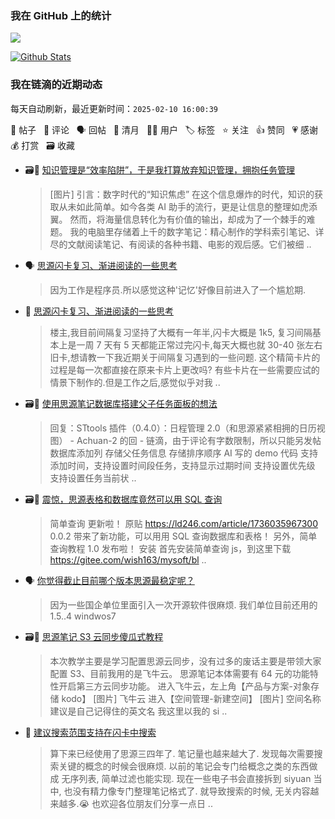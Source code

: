 ### 我在 GitHub 上的统计

<a title="Hits" target="_blank" href="https://github.com/Crowds21/Crowds21"><img src="https://hits.b3log.org/crowds21/crowds21.svg"></a>

[![Github Stats](https://github-readme-stats.vercel.app/api?username=crowds21&theme=tokyonight&show_icons=true)](https://github.com/crowds21)

<!--events start -->

### 我在链滴的近期动态

每天自动刷新，最近更新时间：`2025-02-10 16:00:39`

📝 帖子 &nbsp; 💬 评论 &nbsp; 🗣 回帖 &nbsp; 🌙 清月 &nbsp; 👨‍💻 用户 &nbsp; 🏷️ 标签 &nbsp; ⭐️ 关注 &nbsp; 👍 赞同 &nbsp; 💗 感谢 &nbsp; 💰 打赏 &nbsp; 🗃 收藏

* 🗃📝 [知识管理是“效率陷阱”，于是我打算放弃知识管理，拥抱任务管理](https://ld246.com/article/1738945558886)

  > [图片] 引言：数字时代的“知识焦虑” 在这个信息爆炸的时代，知识的获取从未如此简单。如今各类 AI 助手的流行，更是让信息的整理如虎添翼。 然而，将海量信息转化为有价值的输出，却成为了一个棘手的难题。 我的电脑里存储着上千的数字笔记：精心制作的学科索引笔记、详尽的文献阅读笔记、有阅读的各种书籍、电影的观后感。它们被细 ..
* 🗣 [思源闪卡复习、渐进阅读的一些思考](https://ld246.com/article/1718977610599/comment/1738378112988#comments)

  > 因为工作是程序员.所以感觉这种'记忆'好像目前进入了一个尴尬期.
* 💬 [思源闪卡复习、渐进阅读的一些思考](https://ld246.com/article/1718977610599/comment/1738378112988#comments)

  > 楼主,我目前间隔复习坚持了大概有一年半,闪卡大概是 1k5, 复习间隔基本上是一周 7 天有 5 天都能正常过完闪卡,每天大概也就 30-40 张左右旧卡,想请教一下我近期关于间隔复习遇到的一些问题. 这个精简卡片的过程是每一次都直接在原来卡片上更改吗? 有些卡片在一些需要应试的情景下制作的.但是工作之后,感觉似乎对我 ..
* 🗃📝 [使用思源笔记数据库搭建父子任务面板的想法](https://ld246.com/article/1737511261099)

  > 回复：STtools 插件（0.4.0）：日程管理 2.0（和思源紧紧相拥的日历视图） - Achuan-2 的回 - 链滴，由于评论有字数限制，所以只能另发帖 数据库添加列 存储父任务信息 存储排序顺序 AI 写的 demo 代码 支持添加时间，支持设置时间段任务，支持显示过期时间 支持设置优先级 支持设置任务当前状 ..
* 🗃📝 [震惊，思源表格和数据库竟然可以用 SQL 查询](https://ld246.com/article/1737952682647)

  > 简单查询 更新啦！ 原贴 https://ld246.com/article/1736035967300 0.0.2 带来了新功能，可以用用 SQL 查询数据库和表格！ 另外，简单查询教程 1.0 发布啦！ 安装 首先安装简单查询 js，到这里下载 https://gitee.com/wish163/mysoft/bl ..
* 🗣 [你觉得截止目前哪个版本思源最稳定呢？](https://ld246.com/article/1736736939761/comment/1736747475537#comments)

  > 因为一些国企单位里面引入一次开源软件很麻烦. 我们单位目前还用的 1.5..4 windwos7
* 🗃📝 [思源笔记 S3 云同步傻瓜式教程](https://ld246.com/article/1736950710653)

  > 本次教学主要是学习配置思源云同步，没有过多的废话主要是带领大家配置 S3、目前我用的是飞牛云。 思源笔记本体需要有 64 元的功能特性开启第三方云同步功能。 进入飞牛云，左上角【产品与方案-对象存储 kodo】 [图片] 飞牛云 进入【空间管理-新建空间】 [图片] 空间名称建议是自己记得住的英文名 我这里以我的 si ..
* 📝 [建议搜索范围支持在闪卡中搜索](https://ld246.com/article/1736991789027)

  > 算下来已经使用了思源三四年了. 笔记量也越来越大了. 发现每次需要搜索关键的概念的时候会很麻烦. 以前的笔记会专门给概念之类的东西做成 无序列表, 简单过滤也能实现. 现在一些电子书会直接拆到 siyuan 当中, 也没有精力像专门整理笔记格式了. 就导致搜索的时候, 无关内容越来越多.😭 也欢迎各位朋友们分享一点日 ..


<!--events end -->
